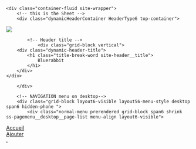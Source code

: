 


<script type="text/javascript">
    var thisDomain = '';
    if (thisDomain.length > 0) {
        document.domain = thisDomain;
    }
</script>

<!DOCTYPE html>
<html lang="fr-FR">
<head>
    <title>Accueil - discordrb.simplesite.com</title>
<meta property="fb:app_id" content="1880640628839943" />
<meta property="og:site_name" content="Bluerabbit" />
<meta property="article:publisher" content="https://www.facebook.com/simplesite" />
<meta property="og:title" content="Bluerabbit ~ Accueil" />
<meta name="twitter:title" content="Bluerabbit ~ Accueil" />
<meta property="og:locale" content="fr_FR" />
<meta property="og:url" content="http://discordrb.simplesite.com/" />
<meta property="og:updated_time" content="2021-07-14T14:38:01.1929258Z" />
<meta property="og:type" content="article" />
<meta name="robots" content="nofollow" />
<meta name="format-detection" content="telephone=no" />
<meta charset="utf-8" />
<meta name="viewport" content="width=device-width, initial-scale=1.0, minimum-scale=1.0, user-scalable=no" />
<meta http-equiv="X-UA-Compatible" content="IE=edge" />
<meta name="description" content="Bluerabbit - http://discordrb.simplesite.com/" />
    <link rel="stylesheet" type="text/css" href="//css.simplesite.com/e4/05/72393281.design.v1624605012.css?h=642121f6ba9eac8ccfe20f44d270a8cd2730e0c0423da171bd4711bb610e7b8b" />
<link rel="stylesheet" type="text/css" href="//css.simplesite.com/d/1624605012/designs/base/base.css" />
<link rel="stylesheet" type="text/css" href="/d/designs/base/rowsconcept.css" />
<link rel="stylesheet" type="text/css" href="/d/designs/base/somelinks.css" />
<link rel="stylesheet" type="text/css" href="/d/designs/base/footerlayout5.css" />
<link rel="stylesheet" type="text/css" href="/Content/fontawesome-all.css" />
<link rel="canonical" href="//discordrb.simplesite.com/" />
            <link rel="apple-touch-icon" sizes="57x57" href="/apple-touch-icon-57x57.png">
            <link rel="apple-touch-icon" sizes="60x60" href="/apple-touch-icon-60x60.png">
            <link rel="apple-touch-icon" sizes="72x72" href="/apple-touch-icon-72x72.png">
            <link rel="apple-touch-icon" sizes="76x76" href="/apple-touch-icon-76x76.png">
            <link rel="apple-touch-icon" sizes="114x114" href="/apple-touch-icon-114x114.png">
            <link rel="apple-touch-icon" sizes="120x120" href="/apple-touch-icon-120x120.png">
            <link rel="apple-touch-icon" sizes="144x144" href="/apple-touch-icon-144x144.png">
            <link rel="apple-touch-icon" sizes="152x152" href="/apple-touch-icon-152x152.png">
            <link rel="apple-touch-icon" sizes="180x180" href="/apple-touch-icon-180x180.png">
            <link rel="icon" sizes="194x194" href="/favicon-194x194.png">
            <link rel="icon" sizes="192x192" href="/android-chrome-192x192.png">
<link rel="manifest" href="/manifest.json" />
<link rel="manifest" href="/yandex-browser-manifest.json" />
<link rel="stylesheet" type="text/css" href="/c/css/ionicons/ionicons.min.css" />
    <script type="text/javascript" src="/userPages/pages/FrontendAppLocalePage.aspx?CultureKey=fr-FR"></script>
<script type="text/javascript" src="/c/js/sections/HeroBanner.js?_v=e0cf50b267ff41ba123f2995b632124e"></script>
    <script type="text/javascript" src="//www.simplesite.com/c/js/jquery-1.10.2.min.js"></script>
</head>
<body data-pid="449970652" data-iid="" style="line-height: normal;" class="layout5 isV5">
    
    <div class="container-fluid site-wrapper">
        <!-- this is the Sheet -->
        <div class="dynamicHeaderContainer HeaderType6 top-container">



<!-- Header block -->
<div id="Header" class="grid-block vertical headerlayout6 headerlayout5and6 layout6-visible headertype-6-sticky-nav-bar">
    <div class="grid-block header-main hideable dynamic-header-background layout6-visible layout6-margin">
        <div class="container">
    <!-- DESKTOP -->
    <div class="horizontal-header hidden-phone desktop-view">
        <div class="span6 title-content-align">
            <!-- LOGO -->
                <div class="logo fix-header-indent-20">
        <a class="dynamic-header-logo logo-link title" href="//discordrb.simplesite.com/">
            <img class="logo-img" src="/u/i178916272._szw3000h2000_.jpg.jfif" />
        </a>
    </div>

            <!-- Header title -->
                <div class="grid-block vertical">
        <div class="dynamic-header-title">
            <h1 class="title-break-word site-header__title">
                Bluerabbit
            </h1>
        </div>
    </div>

        </div>

        <!-- NAVIGATION menu on desktop-->
        <div class="grid-block layout6-visible layout56-menu-style desktop span6 hidden-phone ">
            <div class="normal-menu prerendered grid-block span6 shrink ss-pagemenu__desktop__page-list menu-align layout6-visible">



<div class="ss-pagemenu__desktop__page-list-element grid-block layout4-visible shrink  selected">
    <span>
        <a href="//discordrb.simplesite.com/449970652">Accueil</a>
    </span>
</div>


<div class="ss-pagemenu__desktop__page-list-element grid-block layout4-visible shrink  ">
    <span>
        <a href="//discordrb.simplesite.com/449970760">Ajouter</a>
    </span>
</div>


<div class="ss-pagemenu__desktop__page-list-element grid-block layout4-visible shrink  ">
    <span>
        <a href="//discordrb.simplesite.com/449970809">.</a>
    </span>
</div>    <!-- Shopping cart -->

</div>
    
<div class="burger-menu ss-pagemenu__desktop__page-list grid-block menu-align">
        <style>
        .ss-pagemenu__desktop__subpagemenu {
            position: absolute;
            top: 49px; 
            min-width: 200px;
            z-index: 10000;
            display: none;
            left: 0px;
        }
        .headerlayout1 .ss-pagemenu__desktop__subpagemenu, .headerlayout4 .ss-pagemenu__desktop__subpagemenu {
            top: 46px;
        }
        .ss-pagemenu__desktop__page-list-element:hover .ss-pagemenu__desktop__subpagemenu {
            display: block;
        }
        .ss-pagemenu__desktop__page-list-element .icon-caret-down {
            left: -5px;
            position: relative;
            top: 5px;
            font-size: 16px;
        } 
        .ss-pagemenu-subitem {
            padding: 12px;
            border-bottom: 1px solid;
            margin: 0px;  
            cursor: pointer;  
        }
        .ss-pagemenu-subitem:last-child {
            border: none;
        }
        .layout4-visible,
        .layout5-visible,
        .layout6-visible {
            /*position: relative;*/
            overflow: visible !important;
        }

        .burger-menu-btn {
            width: 38px;
            -webkit-appearance: none;
            -moz-appearance: none;
            appearance: none;
            border: transparent;
            outline: none;
            height: 35px;   
            margin: 20px 0 0;
        }

        .button-margin {
            margin-bottom: 0;
        }

        .HeaderType1 .mobile_menu {
            margin: -20px 0 0;
        }

        .HeaderType3 .mobile_menu {
            margin-right: 20px;
        }

        .HeaderType4 .mobile_menu {
            margin: -10px 0 10px;
        }

        .layout5-mobile-menu-modal .main-menu {
            list-style: none;
            font-size: 16px;
            font-weight: 300;
            text-align: left;
            margin: 0px;
        }
        .layout5-mobile-menu-modal li {
            padding-top: 15px;
            padding-bottom: 15px;
            color: #4b4b4b;
            /*border-bottom: solid 1px #e3e3e3;*/
            width: 230px;
        }
        .layout5-mobile-menu-modal .mainpage {
            color: #000;
        }
        .layout5-mobile-menu-modal .subpage {
            padding-left: 20px;
            color: #000;
        }
        .layout5-mobile-menu-modal .selected {
            font-weight: 700;
            color: #aa0000;
        }
        .layout5-mobile-menu-modal .grid-content {
            margin: 0 auto;
        }

        .button-margin {
            margin-bottom: 0;
        }

        .layout56-menu{
            text-align: left;
            font-weight: bold;
            padding: 8px;
        }

        .layout56-menu-style{
            margin: 0px;
            padding: 0px;
            padding-left: 20px;
            align-items: center;
        }

        .layout56-menu-style.desktop {
            font-style: normal;
            font-weight: normal;
            font-size: 15px;
            line-height: 18px;
            letter-spacing: 0.5px;
            color: #1B1B1B;
            margin: 0 auto;
            margin-right: 0px;
            justify-content: flex-end;
        }

        .layout56-menu-style .basket-element {
            padding: 0;
            margin: 0;
        }

        .layout56-menu-style .cart-number {
            bottom: 25px;
        }

        .layout56-menu-style .visible-phone {
            align-items: center;
        }

        .layout56-menu-style .visible-phone .ss-pagemenu__desktop__page-list-element {
            margin: 0;
            padding: 0;
        }

        .basket-element {
            overflow:hidden;
        }


        #burgerModal {
            background-color: #ffffff;
            border: none;
            border-radius: initial;
            top: 0px;
            left: 0px;
            right: 0px;
            position: absolute;
            min-height: 100%;
        }
        #burgerModal .close {
            cursor: pointer;
            opacity: 1;
            font-size: 35px;
            padding: 10px;
        }
        #burgerModal img {
            max-height: 84px;
            padding: 5px 0px;
        }
        #burgerModal h1.logo {
            line-height: initial;
        }
        .clear {
            clear: both;
        }
        

    </style>    
    <div class="grid-block shrink">
        <button type="button" class="fa fa-bars burger-menu-btn button-margin" data-ss="modal" data-target="#burgerModal"></button>
    </div>       

    <span class="layout56-menu"> Menu </span>
    <!-- Shopping cart -->

</div>

        </div>

    </div>

    <!-- MOBILE -->
        <div class="grid-block vertical hidden-desktop">

<!--Header title-->
        <div class="grid-block header-elements align-center">

<!--Logo-->
                <a class="dynamic-header-logo logo-link title no-margin" href="//discordrb.simplesite.com/">
                    <img class="logo-img" src="/u/i178916272._szw3000h2000_.jpg.jfif" />
                </a>
                <div class="grid-block vertical">
        <div class="dynamic-header-title">
            <h1 class="title-break-word site-header__title">
                Bluerabbit
            </h1>
        </div>
    </div>


            <!-- NAVIGATION burger menu-->
            <div class="grid-block layout5-visible shrink layout56-menu-style">
                <div class="hidden-phone ss-pagemenu__desktop__page-list grid-block align-right layout5-visible">



<div class="ss-pagemenu__desktop__page-list-element grid-block layout4-visible shrink  selected">
    <span>
        <a href="//discordrb.simplesite.com/449970652">Accueil</a>
    </span>
</div>


<div class="ss-pagemenu__desktop__page-list-element grid-block layout4-visible shrink  ">
    <span>
        <a href="//discordrb.simplesite.com/449970760">Ajouter</a>
    </span>
</div>


<div class="ss-pagemenu__desktop__page-list-element grid-block layout4-visible shrink  ">
    <span>
        <a href="//discordrb.simplesite.com/449970809">.</a>
    </span>
</div>                    <!-- Shopping cart -->

                </div>
                <div class="visible-phone grid-block align-center">
                        <style>
        .ss-pagemenu__desktop__subpagemenu {
            position: absolute;
            top: 49px; 
            min-width: 200px;
            z-index: 10000;
            display: none;
            left: 0px;
        }
        .headerlayout1 .ss-pagemenu__desktop__subpagemenu, .headerlayout4 .ss-pagemenu__desktop__subpagemenu {
            top: 46px;
        }
        .ss-pagemenu__desktop__page-list-element:hover .ss-pagemenu__desktop__subpagemenu {
            display: block;
        }
        .ss-pagemenu__desktop__page-list-element .icon-caret-down {
            left: -5px;
            position: relative;
            top: 5px;
            font-size: 16px;
        } 
        .ss-pagemenu-subitem {
            padding: 12px;
            border-bottom: 1px solid;
            margin: 0px;  
            cursor: pointer;  
        }
        .ss-pagemenu-subitem:last-child {
            border: none;
        }
        .layout4-visible,
        .layout5-visible,
        .layout6-visible {
            /*position: relative;*/
            overflow: visible !important;
        }

        .burger-menu-btn {
            width: 38px;
            -webkit-appearance: none;
            -moz-appearance: none;
            appearance: none;
            border: transparent;
            outline: none;
            height: 35px;   
            margin: 20px 0 0;
        }

        .button-margin {
            margin-bottom: 0;
        }

        .HeaderType1 .mobile_menu {
            margin: -20px 0 0;
        }

        .HeaderType3 .mobile_menu {
            margin-right: 20px;
        }

        .HeaderType4 .mobile_menu {
            margin: -10px 0 10px;
        }

        .layout5-mobile-menu-modal .main-menu {
            list-style: none;
            font-size: 16px;
            font-weight: 300;
            text-align: left;
            margin: 0px;
        }
        .layout5-mobile-menu-modal li {
            padding-top: 15px;
            padding-bottom: 15px;
            color: #4b4b4b;
            /*border-bottom: solid 1px #e3e3e3;*/
            width: 230px;
        }
        .layout5-mobile-menu-modal .mainpage {
            color: #000;
        }
        .layout5-mobile-menu-modal .subpage {
            padding-left: 20px;
            color: #000;
        }
        .layout5-mobile-menu-modal .selected {
            font-weight: 700;
            color: #aa0000;
        }
        .layout5-mobile-menu-modal .grid-content {
            margin: 0 auto;
        }

        .button-margin {
            margin-bottom: 0;
        }

        .layout56-menu{
            text-align: left;
            font-weight: bold;
            padding: 8px;
        }

        .layout56-menu-style{
            margin: 0px;
            padding: 0px;
            padding-left: 20px;
            align-items: center;
        }

        .layout56-menu-style.desktop {
            font-style: normal;
            font-weight: normal;
            font-size: 15px;
            line-height: 18px;
            letter-spacing: 0.5px;
            color: #1B1B1B;
            margin: 0 auto;
            margin-right: 0px;
            justify-content: flex-end;
        }

        .layout56-menu-style .basket-element {
            padding: 0;
            margin: 0;
        }

        .layout56-menu-style .cart-number {
            bottom: 25px;
        }

        .layout56-menu-style .visible-phone {
            align-items: center;
        }

        .layout56-menu-style .visible-phone .ss-pagemenu__desktop__page-list-element {
            margin: 0;
            padding: 0;
        }

        .basket-element {
            overflow:hidden;
        }


        #burgerModal {
            background-color: #ffffff;
            border: none;
            border-radius: initial;
            top: 0px;
            left: 0px;
            right: 0px;
            position: absolute;
            min-height: 100%;
        }
        #burgerModal .close {
            cursor: pointer;
            opacity: 1;
            font-size: 35px;
            padding: 10px;
        }
        #burgerModal img {
            max-height: 84px;
            padding: 5px 0px;
        }
        #burgerModal h1.logo {
            line-height: initial;
        }
        .clear {
            clear: both;
        }
        

    </style>    
    <div class="grid-block shrink">
        <button type="button" class="fa fa-bars burger-menu-btn button-margin" data-ss="modal" data-target="#burgerModal"></button>
    </div>       

                    <!-- Shopping cart -->

                </div>
            </div>
        </div>


    </div>

</div>
    </div>

    <div class="header-main header-sticky grid-block dynamic-header-background layout6-visible layout6-margin">
        <div class="container">
    <!-- DESKTOP -->
    <div class="horizontal-header hidden-phone desktop-view">
        <div class="span6 title-content-align">
            <!-- LOGO -->
                <div class="logo fix-header-indent-20">
        <a class="dynamic-header-logo logo-link title" href="//discordrb.simplesite.com/">
            <img class="logo-img" src="/u/i178916272._szw3000h2000_.jpg.jfif" />
        </a>
    </div>

            <!-- Header title -->
                <div class="grid-block vertical">
        <div class="dynamic-header-title">
            <h1 class="title-break-word site-header__title">
                Bluerabbit
            </h1>
        </div>
    </div>

        </div>

        <!-- NAVIGATION menu on desktop-->
        <div class="grid-block layout6-visible layout56-menu-style desktop span6 hidden-phone ">
            <div class="normal-menu prerendered grid-block span6 shrink ss-pagemenu__desktop__page-list menu-align layout6-visible">



<div class="ss-pagemenu__desktop__page-list-element grid-block layout4-visible shrink  selected">
    <span>
        <a href="//discordrb.simplesite.com/449970652">Accueil</a>
    </span>
</div>


<div class="ss-pagemenu__desktop__page-list-element grid-block layout4-visible shrink  ">
    <span>
        <a href="//discordrb.simplesite.com/449970760">Ajouter</a>
    </span>
</div>


<div class="ss-pagemenu__desktop__page-list-element grid-block layout4-visible shrink  ">
    <span>
        <a href="//discordrb.simplesite.com/449970809">.</a>
    </span>
</div>    <!-- Shopping cart -->

</div>
    
<div class="burger-menu ss-pagemenu__desktop__page-list grid-block menu-align">
        <style>
        .ss-pagemenu__desktop__subpagemenu {
            position: absolute;
            top: 49px; 
            min-width: 200px;
            z-index: 10000;
            display: none;
            left: 0px;
        }
        .headerlayout1 .ss-pagemenu__desktop__subpagemenu, .headerlayout4 .ss-pagemenu__desktop__subpagemenu {
            top: 46px;
        }
        .ss-pagemenu__desktop__page-list-element:hover .ss-pagemenu__desktop__subpagemenu {
            display: block;
        }
        .ss-pagemenu__desktop__page-list-element .icon-caret-down {
            left: -5px;
            position: relative;
            top: 5px;
            font-size: 16px;
        } 
        .ss-pagemenu-subitem {
            padding: 12px;
            border-bottom: 1px solid;
            margin: 0px;  
            cursor: pointer;  
        }
        .ss-pagemenu-subitem:last-child {
            border: none;
        }
        .layout4-visible,
        .layout5-visible,
        .layout6-visible {
            /*position: relative;*/
            overflow: visible !important;
        }

        .burger-menu-btn {
            width: 38px;
            -webkit-appearance: none;
            -moz-appearance: none;
            appearance: none;
            border: transparent;
            outline: none;
            height: 35px;   
            margin: 20px 0 0;
        }

        .button-margin {
            margin-bottom: 0;
        }

        .HeaderType1 .mobile_menu {
            margin: -20px 0 0;
        }

        .HeaderType3 .mobile_menu {
            margin-right: 20px;
        }

        .HeaderType4 .mobile_menu {
            margin: -10px 0 10px;
        }

        .layout5-mobile-menu-modal .main-menu {
            list-style: none;
            font-size: 16px;
            font-weight: 300;
            text-align: left;
            margin: 0px;
        }
        .layout5-mobile-menu-modal li {
            padding-top: 15px;
            padding-bottom: 15px;
            color: #4b4b4b;
            /*border-bottom: solid 1px #e3e3e3;*/
            width: 230px;
        }
        .layout5-mobile-menu-modal .mainpage {
            color: #000;
        }
        .layout5-mobile-menu-modal .subpage {
            padding-left: 20px;
            color: #000;
        }
        .layout5-mobile-menu-modal .selected {
            font-weight: 700;
            color: #aa0000;
        }
        .layout5-mobile-menu-modal .grid-content {
            margin: 0 auto;
        }

        .button-margin {
            margin-bottom: 0;
        }

        .layout56-menu{
            text-align: left;
            font-weight: bold;
            padding: 8px;
        }

        .layout56-menu-style{
            margin: 0px;
            padding: 0px;
            padding-left: 20px;
            align-items: center;
        }

        .layout56-menu-style.desktop {
            font-style: normal;
            font-weight: normal;
            font-size: 15px;
            line-height: 18px;
            letter-spacing: 0.5px;
            color: #1B1B1B;
            margin: 0 auto;
            margin-right: 0px;
            justify-content: flex-end;
        }

        .layout56-menu-style .basket-element {
            padding: 0;
            margin: 0;
        }

        .layout56-menu-style .cart-number {
            bottom: 25px;
        }

        .layout56-menu-style .visible-phone {
            align-items: center;
        }

        .layout56-menu-style .visible-phone .ss-pagemenu__desktop__page-list-element {
            margin: 0;
            padding: 0;
        }

        .basket-element {
            overflow:hidden;
        }


        #burgerModal {
            background-color: #ffffff;
            border: none;
            border-radius: initial;
            top: 0px;
            left: 0px;
            right: 0px;
            position: absolute;
            min-height: 100%;
        }
        #burgerModal .close {
            cursor: pointer;
            opacity: 1;
            font-size: 35px;
            padding: 10px;
        }
        #burgerModal img {
            max-height: 84px;
            padding: 5px 0px;
        }
        #burgerModal h1.logo {
            line-height: initial;
        }
        .clear {
            clear: both;
        }
        

    </style>    
    <div class="grid-block shrink">
        <button type="button" class="fa fa-bars burger-menu-btn button-margin" data-ss="modal" data-target="#burgerModal"></button>
    </div>       

    <span class="layout56-menu"> Menu </span>
    <!-- Shopping cart -->

</div>

        </div>

    </div>

    <!-- MOBILE -->
        <div class="grid-block vertical hidden-desktop">

<!--Header title-->
        <div class="grid-block header-elements align-center">

<!--Logo-->
                <a class="dynamic-header-logo logo-link title no-margin" href="//discordrb.simplesite.com/">
                    <img class="logo-img" src="/u/i178916272._szw3000h2000_.jpg.jfif" />
                </a>
                <div class="grid-block vertical">
        <div class="dynamic-header-title">
            <h1 class="title-break-word site-header__title">
                Bluerabbit
            </h1>
        </div>
    </div>


            <!-- NAVIGATION burger menu-->
            <div class="grid-block layout5-visible shrink layout56-menu-style">
                <div class="hidden-phone ss-pagemenu__desktop__page-list grid-block align-right layout5-visible">



<div class="ss-pagemenu__desktop__page-list-element grid-block layout4-visible shrink  selected">
    <span>
        <a href="//discordrb.simplesite.com/449970652">Accueil</a>
    </span>
</div>


<div class="ss-pagemenu__desktop__page-list-element grid-block layout4-visible shrink  ">
    <span>
        <a href="//discordrb.simplesite.com/449970760">Ajouter</a>
    </span>
</div>


<div class="ss-pagemenu__desktop__page-list-element grid-block layout4-visible shrink  ">
    <span>
        <a href="//discordrb.simplesite.com/449970809">.</a>
    </span>
</div>                    <!-- Shopping cart -->

                </div>
                <div class="visible-phone grid-block align-center">
                        <style>
        .ss-pagemenu__desktop__subpagemenu {
            position: absolute;
            top: 49px; 
            min-width: 200px;
            z-index: 10000;
            display: none;
            left: 0px;
        }
        .headerlayout1 .ss-pagemenu__desktop__subpagemenu, .headerlayout4 .ss-pagemenu__desktop__subpagemenu {
            top: 46px;
        }
        .ss-pagemenu__desktop__page-list-element:hover .ss-pagemenu__desktop__subpagemenu {
            display: block;
        }
        .ss-pagemenu__desktop__page-list-element .icon-caret-down {
            left: -5px;
            position: relative;
            top: 5px;
            font-size: 16px;
        } 
        .ss-pagemenu-subitem {
            padding: 12px;
            border-bottom: 1px solid;
            margin: 0px;  
            cursor: pointer;  
        }
        .ss-pagemenu-subitem:last-child {
            border: none;
        }
        .layout4-visible,
        .layout5-visible,
        .layout6-visible {
            /*position: relative;*/
            overflow: visible !important;
        }

        .burger-menu-btn {
            width: 38px;
            -webkit-appearance: none;
            -moz-appearance: none;
            appearance: none;
            border: transparent;
            outline: none;
            height: 35px;   
            margin: 20px 0 0;
        }

        .button-margin {
            margin-bottom: 0;
        }

        .HeaderType1 .mobile_menu {
            margin: -20px 0 0;
        }

        .HeaderType3 .mobile_menu {
            margin-right: 20px;
        }

        .HeaderType4 .mobile_menu {
            margin: -10px 0 10px;
        }

        .layout5-mobile-menu-modal .main-menu {
            list-style: none;
            font-size: 16px;
            font-weight: 300;
            text-align: left;
            margin: 0px;
        }
        .layout5-mobile-menu-modal li {
            padding-top: 15px;
            padding-bottom: 15px;
            color: #4b4b4b;
            /*border-bottom: solid 1px #e3e3e3;*/
            width: 230px;
        }
        .layout5-mobile-menu-modal .mainpage {
            color: #000;
        }
        .layout5-mobile-menu-modal .subpage {
            padding-left: 20px;
            color: #000;
        }
        .layout5-mobile-menu-modal .selected {
            font-weight: 700;
            color: #aa0000;
        }
        .layout5-mobile-menu-modal .grid-content {
            margin: 0 auto;
        }

        .button-margin {
            margin-bottom: 0;
        }

        .layout56-menu{
            text-align: left;
            font-weight: bold;
            padding: 8px;
        }

        .layout56-menu-style{
            margin: 0px;
            padding: 0px;
            padding-left: 20px;
            align-items: center;
        }

        .layout56-menu-style.desktop {
            font-style: normal;
            font-weight: normal;
            font-size: 15px;
            line-height: 18px;
            letter-spacing: 0.5px;
            color: #1B1B1B;
            margin: 0 auto;
            margin-right: 0px;
            justify-content: flex-end;
        }

        .layout56-menu-style .basket-element {
            padding: 0;
            margin: 0;
        }

        .layout56-menu-style .cart-number {
            bottom: 25px;
        }

        .layout56-menu-style .visible-phone {
            align-items: center;
        }

        .layout56-menu-style .visible-phone .ss-pagemenu__desktop__page-list-element {
            margin: 0;
            padding: 0;
        }

        .basket-element {
            overflow:hidden;
        }


        #burgerModal {
            background-color: #ffffff;
            border: none;
            border-radius: initial;
            top: 0px;
            left: 0px;
            right: 0px;
            position: absolute;
            min-height: 100%;
        }
        #burgerModal .close {
            cursor: pointer;
            opacity: 1;
            font-size: 35px;
            padding: 10px;
        }
        #burgerModal img {
            max-height: 84px;
            padding: 5px 0px;
        }
        #burgerModal h1.logo {
            line-height: initial;
        }
        .clear {
            clear: both;
        }
        

    </style>    
    <div class="grid-block shrink">
        <button type="button" class="fa fa-bars burger-menu-btn button-margin" data-ss="modal" data-target="#burgerModal"></button>
    </div>       

                    <!-- Shopping cart -->

                </div>
            </div>
        </div>


    </div>

</div>
    </div>
</div>          
</div>  <!-- this is the Header content -->
        <div class="container-fluid content-wrapper" id="content">
    <!-- this is the Content Wrapper -->
    <div>
        <div class="row-fluid content-inner">
            <div id="left" class="span12">
                <!-- ADD "span12" if no sidebar, or "span9" with sidebar -->
                <div class="wrapper ">
                        <div class="content">
<div class="row-wrapper">            <div class="row-fluid layout5-row cropParent   padding-off ">
                <div class="sections-wrapper">
                        <div class="span12  noCrop ">
        <div class="section article hero-section banner layout1 ">
            <div class="content hero-content-height hero-content">
                    <div class="hero-image" style="background-image: url(//cdn.simplesite.com/i/34/94/282600883264918580/i282600889681316400._szw2560h1600_.jpg);">
                        <div class=" hero-image-overlay">
                            <div class="hero-content-inner-height hero-content-inner layout1" style='text-align: center;'>
                                <h3>Le meilleur bot Anti-Spam</h3>
                                    <p>Ce bot français permet de bannir des utilisateurs s'ils tentent de raid / spam votre serveur. il supprime aussi les messages postés par 7 ou plus.<br><br>Contactez lumi風#9997 pour connaître les cmds.</p>

                            </div>
                        </div>
                    </div>
            </div>
        </div>
                        </div>
                </div>
            </div>
</div>    </div>

                    
                </div>
            </div>            
        </div>
    </div>
</div>  <!-- the controller has determined which view to be shown in the content -->
            <div class="footer-powered-by">
        <a class="btn btn-block btn-trans"  rel="nofollow noopener noreferrer" href="http://fr.simplesite.com/pages/receive.aspx?partnerkey=123i%3afooterbanner&referercustomerid=29684660&refererpageid=449970652&utm_source=userpage&utm_medium=organic&utm_content=footerbanner">Obtenez votre propre site internet GRATUIT. Cliquez ici! <i class="ion-android-arrow-dropright-circle"></i></a>
    </div>

  <!-- this is the Footer content -->
    </div>
            
    <input type="hidden" id="anti-forgery-token" value="vFZIp11QDd7w1cZjYdzwVVw3rTHgQi1lpMMqomvLq/qGfx85dADIn6rd+jb5+yvdIjnIKNejlFu6vxL7J8Np5dFXHAkYdlF0UtGD5UYtyhn5uAgYnAQ3yI2Mjh9apL1mkWGUeDc0cnC1M21BkQ94QXM0w2A6tulWKHgZR91gj0GzYZQjyGTNH4q0CT9ZQc+6uVcxtML3MhdV1aw6GOqXFOzpmYvuw0lHj3xXptS84J51Dj25QOFsWdEhg3iaSKHnU5oF+KcRXmgXzSWgBWzy+2tm7bzR10UtwMq+cUhY+odOn3a4AuV3O4/1A/qS5ajJarSwauuinIUTzaAJwbGVdwcFXiXMpUVtq9xKE3pzLCJyPqBPRLbJSr5Y9XlSbFTSEcil6QNSenOlzVooZcrMTwZQ5qchRPKd3Rr0MvlO8Jx7BKpKYxrRgXSyU3GfiTjzebSm/56UvM4qQ8lyIptn7A==" />

        <script type="text/javascript">
        const cyrb53 = function (str, seed = 0) {
            let h1 = 0xdeadbeef ^ seed,
                h2 = 0x41c6ce57 ^ seed;
            for (let i = 0, ch; i < str.length; i++) {
                ch = str.charCodeAt(i);
                h1 = Math.imul(h1 ^ ch, 2654435761);
                h2 = Math.imul(h2 ^ ch, 1597334677);
            }
            h1 = Math.imul(h1 ^ h1 >>> 16, 2246822507) ^ Math.imul(h2 ^ h2 >>> 13, 3266489909);
            h2 = Math.imul(h2 ^ h2 >>> 16, 2246822507) ^ Math.imul(h1 ^ h1 >>> 13, 3266489909);
            return 4294967296 * (2097151 & h2) + (h1 >>> 0);
        };

        let clientIP = '78.192.64.85, 64.252.138.139';
        let validityInterval = Math.round(new Date() / 1000 / 3600 / 24 / 4);
        let clientIDSource = clientIP + ";" + window.location.host + ";" + navigator.userAgent + ";" + navigator.language + ";" + validityInterval;
        let clientIDHashed = cyrb53(clientIDSource).toString(16);

        (function (i, s, o, g, r, a, m) {
        i['GoogleAnalyticsObject'] = r; i[r] = i[r] || function () {
            (i[r].q = i[r].q || []).push(arguments)
        }, i[r].l = 1 * new Date(); a = s.createElement(o),
            m = s.getElementsByTagName(o)[0]; a.async = 1; a.src = g; m.parentNode.insertBefore(a, m)
        })(window, document, 'script', '//www.google-analytics.com/analytics.js', 'ga');

        let acc = 'UA-119897294-1';
        ga('create', 'UA-119897294-1', {
            'storage': 'none',
            'allowLinker': true,
            'clientId': clientIDHashed
        });
        ga('set', 'anonymizeIp', true);
        ga('set', {
            'dimension1': 'UserPage'
        });
        ga('send', 'pageview');
    </script>

    

    <div id="burgerModal" class="modal hide fade" tabindex="-1" role="dialog" aria-labelledby="mobile menu" aria-hidden="true" style="overflow-x: auto; position: fixed;top: 0;bottom: 0;left: 0;z-index: 9999;align-items: center;justify-content: center;right: 80px; width: 320px; margin-left: 0px;">
        <div class="close" data-dismiss="modal">
            <i class="icon-remove"></i>
        </div>
        <div class="grid-block layout5-mobile-menu-modal">
            <div class="grid-content">
                <ul class="main-menu">
                        <li class="main-page">
                            <a class="mainpage selected" href="//discordrb.simplesite.com/449970652">Accueil</a>
                        </li>
                        <li class="main-page">
                            <a class="mainpage " href="//discordrb.simplesite.com/449970760">Ajouter</a>
                        </li>
                        <li class="main-page">
                            <a class="mainpage " href="//discordrb.simplesite.com/449970809">.</a>
                        </li>
                </ul>
            </div>
        </div>
    </div>
    <!-- Remove after blog exp concludes -->

            <script type="text/javascript" src="//css.simplesite.com/c/js/frontendApp.min.js?_v=24e1b01a60106379078e08eb2a131156"></script>
        <script type="text/javascript">if(typeof window.jQuery=="undefined"){(function(){var a=document.createElement("script");a.type="text/javascript";a.src="/c/js/version3/frontendApp/init/frontendApp.min.js?_v=24e1b01a60106379078e08eb2a131156";document.getElementsByTagName('head')[0].appendChild(a);})();}</script>

    <script type="text/javascript" src="https://www.google.com/recaptcha/api.js?render=explicit&hl=fr"></script>


        <script type='text/javascript'>
            var req = { "cmd": "VisitorInfo" };
            var theApiUrl = '/userPages/pages/handleAsyncCmd.aspx';
            window.session = {
                options: { gapi_location: true },
                start: function (session) {
                    req.sessionData = JSON.stringify(session);
                    $.ajax({
                        'url': theApiUrl,
                        'cache': false,
                        'type': 'POST',
                        'contentType': 'application/json; charset=utf-8',
                        'dataType': 'json',
                        'data': JSON.stringify(req)
                    });
                }
            }
        </script>
        <script type="text/javascript">
                                                                                                                                /**
                                                                                                                     * session.js 0.4.1
                                                                                                                     * (c) 2012 Iain, CodeJoust
                                                                                                                     * session.js is freely distributable under the MIT license.
                                                                                                                     * Portions of session.js are inspired or borrowed from Underscore.js, and quirksmode.org demo javascript.
                                                                                                                     * This version uses google's jsapi library for location services.
                                                                                                                     * For details, see: https://github.com/codejoust/session.js
                                                                                                                     */(function (e, t, n) { var r = .4, i = { use_html5_location: !1, ipinfodb_key: !1, gapi_location: !0, location_cookie: "location", location_cookie_timeout: 5, session_timeout: 365, session_cookie: "first_session" }, s = function () { String.prototype.contains = function (e) { if (typeof e == "string") return this.indexOf(e) !== -1; for (var t = 0; t < e.length; t++)if (this.indexOf(e[t]) !== -1) return !0; return !1 }; if (e.session && e.session.options) for (option in e.session.options) i[option] = e.session.options[option]; var t = { api_version: r, locale: u.locale(), current_session: u.session(), original_session: u.session(i.session_cookie, i.session_timeout * 24 * 60 * 60 * 1e3), browser: u.browser(), plugins: u.plugins(), time: u.time(), device: u.device() }; i.use_html5_location ? t.location = u.html5_location() : i.ipinfodb_key ? t.location = u.ipinfodb_location(i.ipinfodb_key) : i.gapi_location && (t.location = u.gapi_location()); if (e.session && e.session.start) var n = e.session.start; var s = 0, o, a, f = function () { s === 0 && n && n(e.session) }; e.session = {}; for (var l in t) { o = t[l]; if (typeof o == "function") try { o(function (t) { e.session[l] = t, s--, f() }), s++ } catch (c) { e.console && typeof console.log == "function" && console.log(c) } else e.session[l] = o } f() }, o = { detect: function () { return { browser: this.search(this.data.browser), version: this.search(n.userAgent) || this.search(n.appVersion), os: this.search(this.data.os) } }, search: function (e) { if (typeof e != "object") { var i = e.indexOf(this.version_string); if (i == -1) return; return parseFloat(e.substr(i + this.version_string.length + 1)) } for (var t = 0; t < e.length; t++) { var n = e[t].string, r = e[t].prop; this.version_string = e[t].versionSearch || e[t].identity; if (n) { if (n.indexOf(e[t].subString) != -1) return e[t].identity } else if (r) return e[t].identity } }, data: { browser: [{ string: n.userAgent, subString: "Chrome", identity: "Chrome" }, { string: n.userAgent, subString: "OmniWeb", versionSearch: "OmniWeb/", identity: "OmniWeb" }, { string: n.vendor, subString: "Apple", identity: "Safari", versionSearch: "Version" }, { prop: e.opera, identity: "Opera", versionSearch: "Version" }, { string: n.vendor, subString: "iCab", identity: "iCab" }, { string: n.vendor, subString: "KDE", identity: "Konqueror" }, { string: n.userAgent, subString: "Firefox", identity: "Firefox" }, { string: n.vendor, subString: "Camino", identity: "Camino" }, { string: n.userAgent, subString: "Netscape", identity: "Netscape" }, { string: n.userAgent, subString: "MSIE", identity: "Explorer", versionSearch: "MSIE" }, { string: n.userAgent, subString: "Gecko", identity: "Mozilla", versionSearch: "rv" }, { string: n.userAgent, subString: "Mozilla", identity: "Netscape", versionSearch: "Mozilla" }], os: [{ string: n.platform, subString: "Win", identity: "Windows" }, { string: n.platform, subString: "Mac", identity: "Mac" }, { string: n.userAgent, subString: "iPhone", identity: "iPhone/iPod" }, { string: n.userAgent, subString: "iPad", identitiy: "iPad" }, { string: n.platform, subString: "Linux", identity: "Linux" }, { string: n.userAgent, subString: "Android", identity: "Android" }] } }, u = { browser: function () { return o.detect() }, time: function () { var e = new Date, t = new Date; return e.setMonth(0), e.setDate(1), t.setMonth(6), t.setDate(1), { tz_offset: -(new Date).getTimezoneOffset() / 60, observes_dst: e.getTimezoneOffset() !== t.getTimezoneOffset() } }, locale: function () { var e = (n.language || n.browserLanguage || n.systemLanguage || n.userLanguage).split("-"); return e.length == 2 ? { country: e[1].toLowerCase(), lang: e[0].toLowerCase() } : e ? { lang: e[0].toLowerCase(), country: null } : { lang: null, country: null } }, device: function () { var r = { screen: { width: screen.width, height: screen.height } }, i = t.documentElement, s = t.getElementsByTagName("body")[0]; return r.viewport = { width: e.innerWidth || t.documentElement.clientWidth || t.body.clientWidth, height: e.innerHeight || t.documentElement.clientHeight || t.body.clientHeight }, r.is_tablet = !!n.userAgent.match(/(iPad|SCH-I800|xoom|kindle)/i), r.is_phone = !r.isTablet && !!n.userAgent.match(/(iPhone|iPod|blackberry|android 0.5|htc|lg|midp|mmp|mobile|nokia|opera mini|palm|pocket|psp|sgh|smartphone|symbian|treo mini|Playstation Portable|SonyEricsson|Samsung|MobileExplorer|PalmSource|Benq|Windows Phone|Windows Mobile|IEMobile|Windows CE|Nintendo Wii)/i), r.is_mobile = r.is_tablet || r.is_phone, r }, plugins: function () { var e = function (e) { if (n.plugins) { var t, r = 0, i = n.plugins.length; for (; r < i; r++) { t = n.plugins[r]; if (t && t.name && t.name.toLowerCase().indexOf(e) !== -1) return !0 } return !1 } return !1 }; return { flash: e("flash"), silverlight: e("silverlight"), java: e("java"), quicktime: e("quicktime") } }, session: function (n, r) { var i = a.get_obj(n); if (i == null) { i = { visits: 1, start: (new Date).getTime(), last_visit: (new Date).getTime(), url: e.location.href, path: e.location.pathname, referrer: t.referrer, referrer_info: a.parse_url(t.referrer), search: { engine: null, query: null } }; var s = [{ name: "Google", host: "google", query: "q" }, { name: "Bing", host: "bing.com", query: "q" }, { name: "Yahoo", host: "search.yahoo", query: "p" }, { name: "AOL", host: "search.aol", query: "q" }, { name: "Ask", host: "ask.com", query: "q" }, { name: "Baidu", host: "baidu.com", query: "wd" }], o = s.length, u, f, l = 0, c = "q query term p wd query text".split(" "); for (l = 0; l < o; l++) { u = s[l]; if (i.referrer_info.host.indexOf(u.host) !== -1) { i.search.engine = u.name, i.search.query = i.referrer_info.query[u.query], i.search.terms = i.search.query ? i.search.query.split(" ") : null; break } } if (i.search.engine === null && i.referrer_info.search.length > 1) for (l = 0; l < c.length; l++) { var h = i.referrer_info.query[c[l]]; if (h) { i.search.engine = "Unknown", i.search.query = h, i.search.terms = h.split(" "); break } } } else i.last_visit = (new Date).getTime(), i.visits++; return a.set_cookie(n, a.package_obj(i), r), i }, html5_location: function () { return function (e) { n.geolocation.getCurrentPosition(function (t) { t.source = "html5", e(t) }, function (t) { i.gapi_location ? u.gapi_location()(e) : e({ error: !0, source: "html5" }) }) } }, gapi_location: function () { return function (t) { var n = a.get_obj(i.location_cookie); !n || n.source !== "google" ? (e.gloader_ready = function () { "google" in e && (e.google.loader.ClientLocation ? (e.google.loader.ClientLocation.source = "google", t(e.google.loader.ClientLocation)) : t({ error: !0, source: "google" }), a.set_cookie(i.location_cookie, a.package_obj(e.google.loader.ClientLocation), i.location_cookie_timeout * 60 * 60 * 1e3)) }, a.embed_script("https://www.google.com/jsapi?callback=gloader_ready")) : t(n) } }, ipinfodb_location: function (t) { return function (n) { var r = a.get_obj(i.location_cookie); r && r.source === "ipinfodb" && n(r), e.ipinfocb = function (e) { if (e.statusCode === "OK") e.source = "ipinfodb", a.set_cookie(i.location_cookie, a.package_obj(e), i.location_cookie * 60 * 60 * 1e3), n(e); else { if (i.gapi_location) return u.gapi_location()(n); n({ error: !0, source: "ipinfodb", message: e.statusMessage }) } }, a.embed_script("http://api.ipinfodb.com/v3/ip-city/?key=" + t + "&format=json&callback=ipinfocb") } } }, a = { parse_url: function (e) { var n = t.createElement("a"), r = {}; n.href = e, query_str = n.search.substr(1); if (query_str != "") { var i = query_str.split("&"), s = 0, o = i.length, u; for (; s < o; s++)u = i[s].split("="), u.length === 2 && (r[u[0]] = decodeURI(u[1])) } return { host: n.host, path: n.pathname, protocol: n.protocol, port: n.port === "" ? 80 : n.port, search: n.search, query: r } }, set_cookie: function (n, r, i, s) { if (!t.cookie || !n || !r) return null; if (!s) var s = {}; if (r === null || r === undefined) i = -1; return i && (s.expires = (new Date).getTime() + i), document.cookie = [encodeURIComponent(n), "=", encodeURIComponent(String(r)), s.expires ? "; expires=" + (new Date(s.expires)).toUTCString() : "", s.path ? "; path=" + s.path : "", s.domain ? "; domain=" + s.domain : "", e.location && e.location.protocol === "https:" ? "; secure" : ""].join("") }, get_cookie: function (e, t) { return (t = (new RegExp("(?:^|; )" + encodeURIComponent(e) + "=([^;]*)")).exec(document.cookie)) ? decodeURIComponent(t[1]) : null }, embed_script: function (e) { var n = t.createElement("script"); n.type = "text/javascript", n.src = e, t.getElementsByTagName("body")[0].appendChild(n) }, package_obj: function (e) { if (!e) return; e.version = r; var t = f.stringify(e); return delete e.version, t }, get_obj: function (e) { var t; try { t = f.parse(a.get_cookie(e)) } catch (n) { } if (t && t.version == r) return delete t.version, t } }, f = { parse: e.JSON && e.JSON.parse || function (e) { return typeof e != "string" || !e ? null : (new Function("return " + e))() }, stringify: e.JSON && e.JSON.stringify || function (e) { var t = typeof e; if (t === "object" && e !== null) { var n, r, i = [], s = e && e.constructor === Array; for (n in e) r = e[n], t = typeof r, t === "string" ? r = '"' + r + '"' : t === "object" && r !== null && (r = this.stringify(r)), i.push((s ? "" : '"' + n + '":') + r); return (s ? "[" : "{") + i.join(",") + (s ? "]" : "}") } if (t === "string") return '"' + e + '"' } }; s() })(window, document, navigator);
        </script>

</body>
</html>
